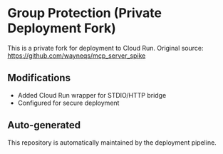 # Group Protection (Private Deployment Fork)

This is a private fork for deployment to Cloud Run.
Original source: https://github.com/wayneqs/mcp_server_spike

## Modifications
- Added Cloud Run wrapper for STDIO/HTTP bridge
- Configured for secure deployment

## Auto-generated
This repository is automatically maintained by the deployment pipeline.
